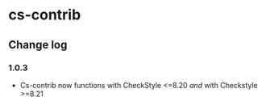 # cs-contrib

## Change log

### 1.0.3
* Cs-contrib now functions with CheckStyle <=8.20 *and* with Checkstyle >=8.21
